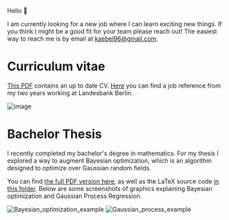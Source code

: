 Hello 👋

I am currently looking for a new job where I can learn exciting new things. If you think I might be a good fit for your team please reach out!
The easiest way to reach me is by email at kaebel96@gmail.com.


# Curriculum vitae

[This PDF](cv.pdf) contains an up to date CV.
[Here](Arbeitszeugnis.pdf) you can find a job reference from my two years working at Landesbank Berlin.

![image](https://github.com/marckaebel/CV/assets/17997282/ddd066dd-7677-46e2-abe5-1735ca8e1e33)

# Bachelor Thesis
I recently completed my bachelor's degree in mathematics.
For my thesis I explored a way to augment Bayesian optimization, which is an algorithm designed to optimize over Gaussian random fields.

You can find [the full PDF version here](Bachelorarbeit/main.pdf), as well as the LaTeX source code [in this folder](Bachelorarbeit/). Below are some screenshots of graphics explaining Bayesian optimization and Gaussian Process Regression.

![Bayesian_optimization_example](https://github.com/marckaebel/CV/assets/17997282/e4ebee7c-06d4-47bf-a43c-84433357a6fa)
![Gaussian_process_example](https://github.com/marckaebel/CV/assets/17997282/95197d37-c168-4d7c-9191-c1e5186c3698)
